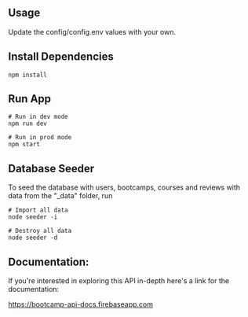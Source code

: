## Usage

Update the config/config.env values with your own.

## Install Dependencies

```
npm install
```

## Run App

```
# Run in dev mode
npm run dev

# Run in prod mode
npm start
```

## Database Seeder

To seed the database with users, bootcamps, courses and reviews with data from the "\_data" folder, run

```
# Import all data
node seeder -i

# Destroy all data
node seeder -d
```

## Documentation:

If you're interested in exploring this API in-depth here's a link for the documentation:

https://bootcamp-api-docs.firebaseapp.com
